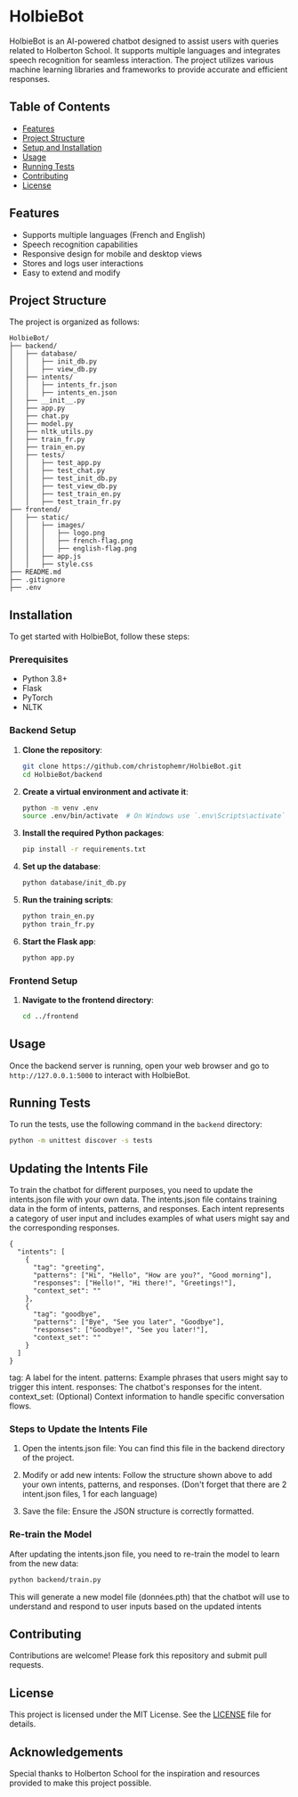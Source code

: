 # HolbieBot

HolbieBot is an AI-powered chatbot designed to assist users with queries related to Holberton School. It supports multiple languages and integrates speech recognition for seamless interaction. The project utilizes various machine learning libraries and frameworks to provide accurate and efficient responses.

## Table of Contents

- [Features](#features)
- [Project Structure](#project-structure)
- [Setup and Installation](#setup-and-installation)
- [Usage](#usage)
- [Running Tests](#running-tests)
- [Contributing](#contributing)
- [License](#license)

## Features

- Supports multiple languages (French and English)
- Speech recognition capabilities
- Responsive design for mobile and desktop views
- Stores and logs user interactions
- Easy to extend and modify

## Project Structure

The project is organized as follows:
```
HolbieBot/
├── backend/
│   ├── database/
│   │   ├── init_db.py
│   │   ├── view_db.py
│   ├── intents/
│   │   ├── intents_fr.json
│   │   ├── intents_en.json
│   ├── __init__.py
│   ├── app.py
│   ├── chat.py
│   ├── model.py
│   ├── nltk_utils.py
│   ├── train_fr.py
│   ├── train_en.py
│   ├── tests/
│   │   ├── test_app.py
│   │   ├── test_chat.py
│   │   ├── test_init_db.py
│   │   ├── test_view_db.py
│   │   ├── test_train_en.py
│   │   ├── test_train_fr.py
├── frontend/
│   ├── static/
│   │   ├── images/
│   │   │   ├── logo.png
│   │   │   ├── french-flag.png
│   │   │   ├── english-flag.png
│   │   ├── app.js
│   │   ├── style.css
├── README.md
├── .gitignore
├── .env
```



## Installation

To get started with HolbieBot, follow these steps:

### Prerequisites

- Python 3.8+
- Flask
- PyTorch
- NLTK

### Backend Setup

1. **Clone the repository**:
    ```sh
    git clone https://github.com/christophemr/HolbieBot.git
    cd HolbieBot/backend
    ```

2. **Create a virtual environment and activate it**:
    ```sh
    python -m venv .env
    source .env/bin/activate  # On Windows use `.env\Scripts\activate`
    ```

3. **Install the required Python packages**:
    ```sh
    pip install -r requirements.txt
    ```

4. **Set up the database**:
    ```sh
    python database/init_db.py
    ```

5. **Run the training scripts**:
    ```sh
    python train_en.py
    python train_fr.py
    ```

6. **Start the Flask app**:
    ```sh
    python app.py
    ```

### Frontend Setup

1. **Navigate to the frontend directory**:
    ```sh
    cd ../frontend
    ```

## Usage

Once the backend server is running, open your web browser and go to `http://127.0.0.1:5000` to interact with HolbieBot.

## Running Tests

To run the tests, use the following command in the `backend` directory:

```sh
python -m unittest discover -s tests
```

## Updating the Intents File

To train the chatbot for different purposes, you need to update the intents.json file with your own data. The intents.json file contains training data in the form of intents, patterns, and responses. Each intent represents a category of user input and includes examples of what users might say and the corresponding responses.
```
{
  "intents": [
    {
      "tag": "greeting",
      "patterns": ["Hi", "Hello", "How are you?", "Good morning"],
      "responses": ["Hello!", "Hi there!", "Greetings!"],
      "context_set": ""
    },
    {
      "tag": "goodbye",
      "patterns": ["Bye", "See you later", "Goodbye"],
      "responses": ["Goodbye!", "See you later!"],
      "context_set": ""
    }
  ]
}
```

tag: A label for the intent.
patterns: Example phrases that users might say to trigger this intent.
responses: The chatbot's responses for the intent.
context_set: (Optional) Context information to handle specific conversation flows.

### Steps to Update the Intents File

1. Open the intents.json file: You can find this file in the backend directory of the project.

2. Modify or add new intents: Follow the structure shown above to add your own intents, patterns, and responses. (Don't forget that there are 2 intent.json files, 1 for each language) 

3. Save the file: Ensure the JSON structure is correctly formatted.

### Re-train the Model

After updating the intents.json file, you need to re-train the model to learn from the new data:
```sh
python backend/train.py
```

This will generate a new model file (données.pth) that the chatbot will use to understand and respond to user inputs based on the updated intents


## Contributing

Contributions are welcome! Please fork this repository and submit pull requests.

## License

This project is licensed under the MIT License. See the [LICENSE](LICENSE) file for details.

## Acknowledgements

Special thanks to Holberton School for the inspiration and resources provided to make this project possible.
